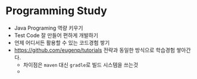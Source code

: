 # Programming Study
* Java Programing 역량 키우기
* Test Code 잘 만들어 편하게 개발하기
* 언제 어디서든 활용할 수 있는 코드경험 쌓기
* https://github.com/eugenp/tutorials 전략과 동일한 방식으로 학습경험 쌓아간다.
	* 차이점은 `maven` 대신 `gradle`로 빌드 시스템을 쓰는것
	* 